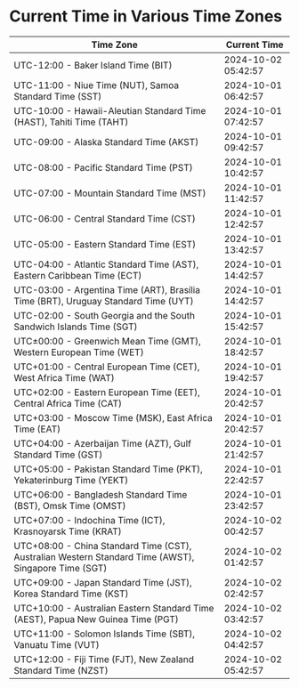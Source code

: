 # Current Time in Various Time Zones

| Time Zone | Current Time |
|-----------|--------------|
| UTC-12:00 - Baker Island Time (BIT) | 2024-10-02 05:42:57 |
| UTC-11:00 - Niue Time (NUT), Samoa Standard Time (SST) | 2024-10-01 06:42:57 |
| UTC-10:00 - Hawaii-Aleutian Standard Time (HAST), Tahiti Time (TAHT) | 2024-10-01 07:42:57 |
| UTC-09:00 - Alaska Standard Time (AKST) | 2024-10-01 09:42:57 |
| UTC-08:00 - Pacific Standard Time (PST) | 2024-10-01 10:42:57 |
| UTC-07:00 - Mountain Standard Time (MST) | 2024-10-01 11:42:57 |
| UTC-06:00 - Central Standard Time (CST) | 2024-10-01 12:42:57 |
| UTC-05:00 - Eastern Standard Time (EST) | 2024-10-01 13:42:57 |
| UTC-04:00 - Atlantic Standard Time (AST), Eastern Caribbean Time (ECT) | 2024-10-01 14:42:57 |
| UTC-03:00 - Argentina Time (ART), Brasília Time (BRT), Uruguay Standard Time (UYT) | 2024-10-01 14:42:57 |
| UTC-02:00 - South Georgia and the South Sandwich Islands Time (SGT) | 2024-10-01 15:42:57 |
| UTC±00:00 - Greenwich Mean Time (GMT), Western European Time (WET) | 2024-10-01 18:42:57 |
| UTC+01:00 - Central European Time (CET), West Africa Time (WAT) | 2024-10-01 19:42:57 |
| UTC+02:00 - Eastern European Time (EET), Central Africa Time (CAT) | 2024-10-01 20:42:57 |
| UTC+03:00 - Moscow Time (MSK), East Africa Time (EAT) | 2024-10-01 20:42:57 |
| UTC+04:00 - Azerbaijan Time (AZT), Gulf Standard Time (GST) | 2024-10-01 21:42:57 |
| UTC+05:00 - Pakistan Standard Time (PKT), Yekaterinburg Time (YEKT) | 2024-10-01 22:42:57 |
| UTC+06:00 - Bangladesh Standard Time (BST), Omsk Time (OMST) | 2024-10-01 23:42:57 |
| UTC+07:00 - Indochina Time (ICT), Krasnoyarsk Time (KRAT) | 2024-10-02 00:42:57 |
| UTC+08:00 - China Standard Time (CST), Australian Western Standard Time (AWST), Singapore Time (SGT) | 2024-10-02 01:42:57 |
| UTC+09:00 - Japan Standard Time (JST), Korea Standard Time (KST) | 2024-10-02 02:42:57 |
| UTC+10:00 - Australian Eastern Standard Time (AEST), Papua New Guinea Time (PGT) | 2024-10-02 03:42:57 |
| UTC+11:00 - Solomon Islands Time (SBT), Vanuatu Time (VUT) | 2024-10-02 04:42:57 |
| UTC+12:00 - Fiji Time (FJT), New Zealand Standard Time (NZST) | 2024-10-02 05:42:57 |
